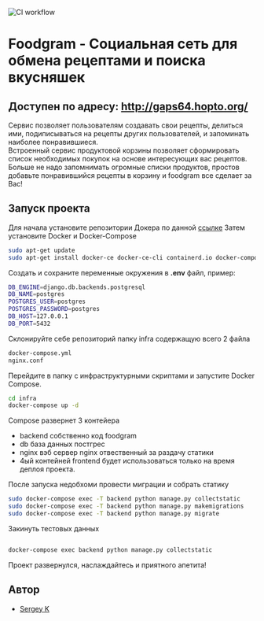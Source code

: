 ![CI workflow](https://github.com/gapa64/foodgram-project-react/actions/workflows/main.yml/badge.svg)
# Foodgram - Социальная сеть для обмена рецептами и поиска вкусняшек
## Доступен по адресу: http://gaps64.hopto.org/

Сервис позволяет пользователям создавать свои рецепты, делиться ими, подиписываться на рецепты других пользователей, и запоминать наиболее понравившиеся.  
Встроенный сервис продуктовой корзины позволяет сформировать список необходимых покупок на основе интересующих вас рецептов. Больше не надо запомнимать огромные списки продуктов, простов добавьте понравившийся рецепты в корзину и foodgram все сделает за Вас!

## Запуск проекта
Для начала установите репозитории Докера по данной [ссылке](https://docs.docker.com/engine/install/ubuntu/#install-using-the-repository)
Затем установите Docker и Docker-Compose

```bash
sudo apt-get update
sudo apt-get install docker-ce docker-ce-cli containerd.io docker-compose-plugin
```

Cоздать и сохраните переменные окружения в **.env** файл, пример:
```bash
DB_ENGINE=django.db.backends.postgresql
DB_NAME=postgres
POSTGRES_USER=postgres
POSTGRES_PASSWORD=postgres
DB_HOST=127.0.0.1
DB_PORT=5432
```
Склонируйте себе репозиторий папку infra содержащую всего 2 файла
```bash
docker-compose.yml  
nginx.conf
```
Перейдите в папку с инфраструктурными скриптами и запустите Docker Compose.

```bash
cd infra
docker-compose up -d
```

Compose развернет 3 контейера
- backend собственно код foodgram
- db база данных постгрес
- nginx вэб сервер nginx отвественный за раздачу статики  
- 4ый контейней frontend будет использоваться только на время деплоя проекта.

После запуска недобхоми провести миграции и собрать статику
```bash
sudo docker-compose exec -T backend python manage.py collectstatic
sudo docker-compose exec -T backend python manage.py makemigrations
sudo docker-compose exec -T backend python manage.py migrate
```
Закинуть тестовых данных 
```bash

docker-compose exec backend python manage.py collectstatic
```
Проект развернулся, наслаждайтесь и приятного апетита!
## Автор
- [Sergey K](https://github.com/gapa64)
